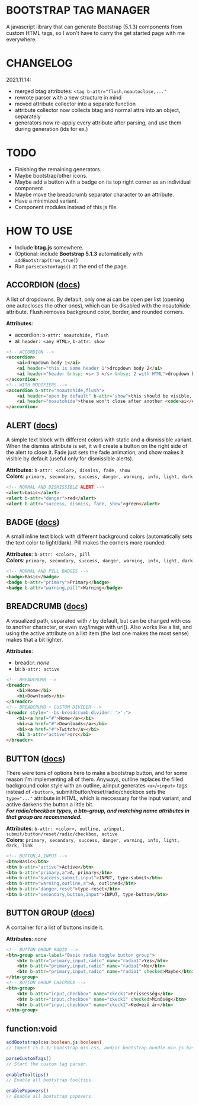 # BOOTSTRAP TAG MANAGER
A javascript library that can generate Bootstrap (5.1.3) components from custom HTML tags, so I won't have to carry the get started page with me everywhere.<br>

# CHANGELOG
2021.11.14:
- merged btag attributes: ```<tag b-attr="flush,noautoclose,..."```
- rewrote parser with a new structure in mind
- moved attribute collector into a separate function
- attribute collector now collects btag and normal attrs into an object, separately
- generators now re-apply every attribute after parsing, and use them during generation (ids for ex.)

# TODO
* Finishing the remaining generators.
* Maybe bootstrap/other icons.
* Maybe add a button with a badge on its top right corner as an individual component
* Maybe move the breadcrumb separator character to an attribute.
* Have a minimized variant.
* Component modules instead of this js file.

# HOW TO USE
* Include **btag.js** somewhere.
* (Optional: include **Bootstrap 5.1.3** automatically with ```addBootstrap(true,true)```)
* Run ```parseCustomTags()``` at the end of the page.




## ACCORDION ([docs](https://getbootstrap.com/docs/5.1/components/accordion/))
A list of dropdowns. By default, only one ai can be open per list (opening one autocloses the other ones), which can be disabled with the noautohide attribute. Flush removes background color, border, and rounded corners.

**Attributes**:
- accordion: ```b-attr: noautohide, flush```
- ai: ```header: <any HTML>```, ```b-attr: show```
```html
<!-- ACCORDION -->
<accordion>
    <ai>dropdown body 1</ai>
    <ai header="this is some header 1">dropdown body 2</ai>
    <ai header="header &nbsp; <s> 3 </s> &nbsp; 2 with HTML">dropdown body 3</ai>
</accordion>
<!-- WITH MODIFIERS -->
<accordion b-attr="noautohide,flush">
    <ai header="open by default" b-attr="show">this should be visible, and...</ai>
    <ai header="noautohide">these won't close after another <code>ai</code> is opened</ai>
</accordion>
```



## ALERT ([docs](https://getbootstrap.com/docs/5.1/components/alerts/))
A simple text block with different colors with static and a dismissible variant. When the dismiss attribute is set, it will create a button on the right side of the alert to close it. Fade just sets the fade animation, and show makes it visible by default (useful only for dismissible alerts).

**Attributes**: ```b-attr: <color>, dismiss, fade, show```<br>
**Colors**: ```primary, secondary, success, danger, warning, info, light, dark```
```html
<!-- NORMAL AND DISMISSIBLE ALERT -->
<alert>basic</alert>
<alert b-attr="danger">red</alert>
<alert b-attr="success, dismiss, fade, show">green</alert>
```



## BADGE ([docs](https://getbootstrap.com/docs/5.1/components/badge/))
A small inline text block with different background colors (automatically sets the text color to light/dark). Pill makes the corners more rounded.

**Attributes**: ```b-attr: <color>, pill```<br>
**Colors**: ```primary, secondary, success, danger, warning, info, light, dark```
```html
<!-- NORMAL AND PILL BADGES -->
<badge>Basic</badge>
<badge b-attr="primary">Primary</badge>
<badge b-attr="warning,pill">Warning</badge>
```



## BREADCRUMB ([docs](https://getbootstrap.com/docs/5.1/components/breadcrumb/))
A visualized path, separated with ```/``` by default, but can be changed with css to another character, or even svg/image with url(). Also works like a list, and using the active attribute on a list item (the last one makes the most sense) makes that a bit lighter.

**Attributes**:
- breadcr: *none*
- bi: ```b-attr: active```
```html
<!-- BREADCRUMB -->
<breadcr>
    <bi>Home</bi>
    <bi>Downloads</bi>
</breadcr>
<!-- BREADCRUMB + CUSTOM DIVIDER -->
<breadcr style="--bs-breadcrumb-divider: '>';">
    <bi><a href="#">Home</a></bi>
    <bi><a href="#">Downloads</a></bi>
    <bi><a href="#">Twitch</a></bi>
    <bi b-attr="active">src</bi>
</breadcr>
```



## BUTTON ([docs](https://getbootstrap.com/docs/5.1/components/buttons/))
There were tons of options here to make a bootstrap button, and for some reason I'm implementing all of them. Anyways, outline replaces the filled background color style with an outline, a/input generates ```<a>```/```<input>``` tags instead of ```<button>```, submit/button/reset/radio/checkbox sets the ```type="..."``` attribute in HTML, which is neccessary for the input variant, and active darkens the button a little bit.<br>
***For radio/checkbox types, a btn-group, and matching name attributes in that group are recommended.***

**Attributes**: ```b-attr: <color>, outline, a/input, submit/button/reset/radio/checkbox, active```<br>
**Colors**: ```primary, secondary, success, danger, warning, info, light, dark, link```
```html
<!-- BUTTON,A,INPUT -->
<btn>Basic</btn>
<btn b-attr="active">Active</btn>
<btn b-attr="primary,a">A, primary</btn>
<btn b-attr="success,submit,input">INPUT, type-submit</btn>
<btn b-attr="warning,outline,a">A, outlined</btn>
<btn b-attr="danger,reset">type-reset</btn>
<btn b-attr="secondary,button,input">INPUT, type-button</btn>
```



## BUTTON GROUP ([docs](https://getbootstrap.com/docs/5.1/components/button-group/))
A container for a list of buttons inside it. 

**Attributes**: *none*
```html
<!-- BUTTON GROUP RADIO -->
<btn-group aria-label="Basic radio toggle button group">
    <btn b-attr="primary,input,radio" name="radio1">Yes</btn>
    <btn b-attr="primary,input,radio" name="radio1">No</btn>
    <btn b-attr="primary,input,radio" name="radio1" checked>Maybe</btn>
</btn-group>
<!-- BUTTON GROUP CHECKBOX -->
<btn-group>
    <btn b-attr="input,checkbox" name="ckeck1">Frissesség</btn>
    <btn b-attr="input,checkbox" name="ckeck1" checked>Minőség</btn>
    <btn b-attr="input,checkbox" name="ckeck1">Kedvező ár</btn>
</btn-group>
```



## function:void
```ts 
addBootstrap(css:boolean,js:boolean)
// Import (5.1.3) bootstrap.min.css, and/or bootstrap.bundle.min.js based on the parameters.
```

```ts
parseCustomTags()
// Start the custom tag parser.
```

```ts
enableTooltips()
// Enable all bootstrap tooltips.
```

```ts
enablePopovers()
// Enable all bootstrap popovers.
```
